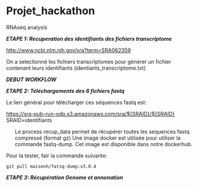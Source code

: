 # Projet_hackathon
RNAseq analysis

***ETAPE 1: Recuperation des identifiants des fichiers transcriptome***

http://www.ncbi.nlm.nih.gov/sra?term=SRA062359

On a selectionné les fichiers transcriptomes pour générer un fichier contenant leurs identifiants (identiants_transcriptome.txt)

*****************************************DEBUT WORKFLOW*****************************************

***ETAPE 2: Téléchargements des 6 fichiers fastq***

Le lien général pour télécharger ces séquences fastq est: 

https://sra-pub-run-odp.s3.amazonaws.com/sra/${SRAID}/${SRAID}
SRAID=identifiants 

<ul>
Le process recup_data permet de récupérer toutes les sequences fastq compressé (format gz)
Une image docker est utilisée pour utiliser la commande fastq-dump. Cet image est disponible dans notre dockerhub.
</ul>
Pour la tester, fair la commande suivante:

    git pull maisenh/fatsq-dump:v3.0.4

***ETAPE 3: Récupération Genome et annonation***






